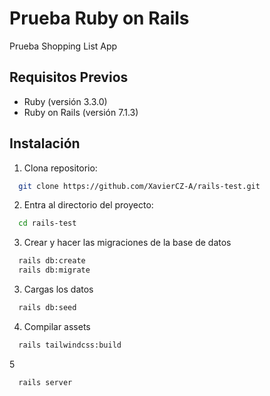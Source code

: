 # Prueba Ruby on Rails

Prueba Shopping List App

## Requisitos Previos

- Ruby (versión 3.3.0)
- Ruby on Rails (versión 7.1.3)

## Instalación

1. Clona repositorio:
```bash
  git clone https://github.com/XavierCZ-A/rails-test.git
```

2. Entra al directorio del proyecto:
```bash
  cd rails-test
```

3. Crear y hacer las migraciones de la base de datos
```bash
  rails db:create
  rails db:migrate
```

3. Cargas los datos
```bash
  rails db:seed
```

4. Compilar assets
```bash
  rails tailwindcss:build
```

5
```bash
  rails server
```
